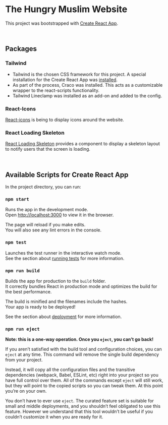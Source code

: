 # The Hungry Muslim Website

This project was bootstrapped with [Create React App](https://github.com/facebook/create-react-app).

<br>

## Packages

### Tailwind
- Tailwind is the chosen CSS framework for this project. A special installation for the Create React App was [installed](https://tailwindcss.com/docs/guides/create-react-app).  
- As part of the process, Craco was installed. This acts as a customizable wrapper to the react-scripts functionality.
- Tailwind Lineclamp was installed as an add-on and added to the config.

### React-Icons
[React-icons](https://react-icons.github.io/react-icons) is being to display icons around the website.

### React Loading Skeleton
[React Loading Skeleton](https://github.com/dvtng/react-loading-skeleton) provides a component to display a skeleton layout to notify users that the screen is loading.

<br>

## Available Scripts for Create React App

In the project directory, you can run:

### `npm start`

Runs the app in the development mode.\
Open [http://localhost:3000](http://localhost:3000) to view it in the browser.

The page will reload if you make edits.\
You will also see any lint errors in the console.

### `npm test`

Launches the test runner in the interactive watch mode.\
See the section about [running tests](https://facebook.github.io/create-react-app/docs/running-tests) for more information.

### `npm run build`

Builds the app for production to the `build` folder.\
It correctly bundles React in production mode and optimizes the build for the best performance.

The build is minified and the filenames include the hashes.\
Your app is ready to be deployed!

See the section about [deployment](https://facebook.github.io/create-react-app/docs/deployment) for more information.

### `npm run eject`

**Note: this is a one-way operation. Once you `eject`, you can’t go back!**

If you aren’t satisfied with the build tool and configuration choices, you can `eject` at any time. This command will remove the single build dependency from your project.

Instead, it will copy all the configuration files and the transitive dependencies (webpack, Babel, ESLint, etc) right into your project so you have full control over them. All of the commands except `eject` will still work, but they will point to the copied scripts so you can tweak them. At this point you’re on your own.

You don’t have to ever use `eject`. The curated feature set is suitable for small and middle deployments, and you shouldn’t feel obligated to use this feature. However we understand that this tool wouldn’t be useful if you couldn’t customize it when you are ready for it.